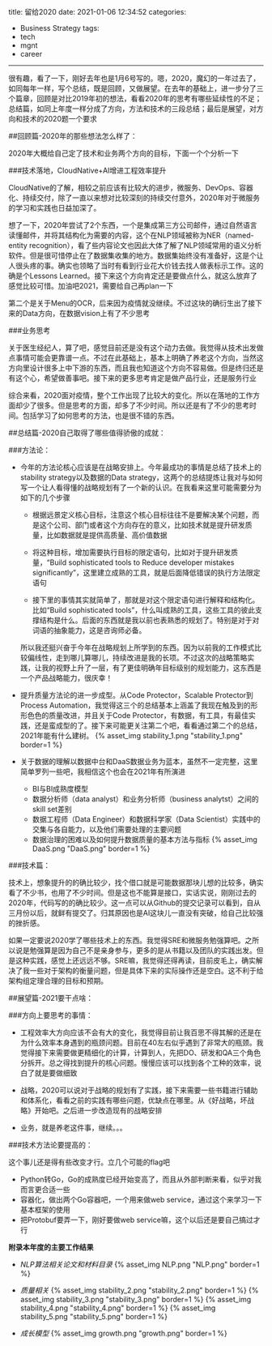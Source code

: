 title: 留给2020
date: 2021-01-06 12:34:52
categories:
- Business Strategy
tags:
- tech
- mgnt
- career
---

很有趣，看了一下，刚好去年也是1月6号写的。嗯，2020，魔幻的一年过去了，如同每年一样，写个总结，既是回顾，又做展望。在去年的基础上，进一步分了三个篇章，回顾是对比2019年初的想法，看看2020年的思考有哪些延续性的不足；总结篇，如同上年度一样分成了方向，方法和技术的三段总结；最后是展望，对方向和技术的2020题一个要求

##回顾篇-2020年的那些想法怎么样了：

2020年大概给自己定了技术和业务两个方向的目标，下面一个个分析一下

###技术落地，CloudNative+AI增进工程效率提升

CloudNative的了解，相较之前应该有比较大的进步，微服务、DevOps、容器化、持续交付，除了一直以来想对比较深刻的持续交付意外，2020年对于微服务的学习和实践也日益加深了。

想了一下，2020年尝试了2个东西，一个是集成第三方公司邮件，通过自然语言读懂邮件，并将其结构化为需要的内容，这个在NLP领域被称为NER（named-entity recognition），看了些内容论文也因此大体了解了NLP领域常用的语义分析软件。但是很可惜停止在了数据集收集的地方。数据集始终没有准备好，这是个让人很头疼的事。确实也领略了当时有看到行业花大价钱去找人做表标示工作。这的确是个Lessons Learned。接下来这个方向肯定还是要做点什么，就这么放弃了感觉比较可惜。加油吧2021，需要给自己再plan一下

第二个是关于Menu的OCR，后来因为疫情就没继续。不过这块的确衍生出了接下来的Data方向，在数据vision上有了不少思考

###业务思考

关于医生经纪人，算了吧，感觉目前还是没有这个动力去做。我觉得从技术出发做点事情可能会更靠谱一点。不过在此基础上，基本上明确了养老这个方向，当然这方向里设计很多上中下游的东西，而且我也知道这个方向不容易做。但是终归还是有这个心，希望做善事吧。接下来的更多思考肯定是做产品行业，还是服务行业

综合来看，2020面对疫情，整个工作出现了比较大的变化。所以在落地的工作方面却少了很多。但是思考的方面，却多了不少时间。所以还是有了不少的思考时间。包括学习了如何思考的方法，也是很不错的东西。

##总结篇-2020自己取得了哪些值得骄傲的成就：

###方法论：

+	今年的方法论核心应该是在战略安排上。今年最成功的事情是总结了技术上的stability strategy以及数据的Data strategy，这两个的总结提炼让我对与如何写一个让人看得懂的战略规划有了一个新的认识。在我看来这里可能需要分为如下的几个步骤

	-	根据远景定义核心目标，注意这个核心目标往往不是要解决某个问题，而是这个公司、部门或者这个方向存在的意义，比如技术就是提升研发质量，比如数据就是提供高质量、高价值数据

	-	将这种目标，增加需要执行目标的限定语句，比如对于提升研发质量，“Build sophisticated tools to Reduce developer mistakes significantly”，这里建立成熟的工具，就是后面降低错误的执行方法限定语句

	-	接下里的事情其实就简单了，那就是对这个限定语句进行解释和结构化。比如“Build sophisticated tools”，什么叫成熟的工具，这些工具的彼此支撑结构是什么。后面的东西就是我以前也表熟悉的规划了。特别是对于对词语的抽象能力，这是咨询师必备。

	所以我还挺兴奋于今年在战略规划上所学到的东西。因为以前我的工作模式比较偏线性，走到哪儿算哪儿，持续改进是我的长项。不过这次的战略策略实践，让我的视野上升了一层，有了更佳明确年目标级别的规划能力，这东西是一个产品战略能力，很庆幸！

+	提升质量方法论的进一步成型。从Code Protector，Scalable Protector到Process Automation，我觉得这三个的总结基本上涵盖了我现在触及到的形形色色的质量改进，并且关于Code Protector，有数据，有工具，有最佳实践，还是蛮成型的了。接下来可能更关注第二个吧，看看通过第二个的总结，2021年能有什么建树。
{% asset_img stability_1.png "stability_1.png" border=1 %}

+	关于数据的理解以数据中台和DaaS数据业务为蓝本，虽然不一定完整，这里简单罗列一些吧，我相信这个也会在2021年有所演进
	- BI与BI成熟度模型
	- 数据分析师（data analyst）和业务分析师（business analytst）之间的skill set差别
	- 数据工程师（Data Engineer）和数据科学家（Data Scientist）实践中的交集与各自能力，以及他们需要处理的主要问题
	- 数据治理的困难以及如何提升数据质量的基本方法与指标
{% asset_img DaaS.png "DaaS.png" border=1 %}

###技术篇：

技术上，想象提升的的确比较少，找个借口就是可能数据那块儿想的比较多，确实看了不少书，也用了不少时间。但是这也不能算是接口，实话实说，刚刚过去的2020年，代码写的的确比较少。这一点可以从Github的提交记录可以看到，自从三月份以后，就鲜有提交了。归其原因也是AI这块儿一直没有突破，给自己比较强的挫折感。

如果一定要说2020学了哪些技术上的东西。我觉得SRE和微服务勉强算吧。之所以说是勉强算是因为自己不是亲身参与，更多的是从书籍以及团队的实践出发。但是这种实践，感觉上还远远不够。SRE嘛，我觉得还得再读，目前皮毛上，确实解决了我一些对于架构的衡量问题，但是具体下来的实际操作还是空白。这不利于给架构组定理合理的目标和预期。


##展望篇-2021要干点啥：

###方向上要思考的事情：

+	工程效率大方向应该不会有大的变化，我觉得目前让我百思不得其解的还是在为什么效率本身遇到的瓶颈问题。目前在40左右似乎遇到了非常大的瓶颈。我觉得接下来需要做更精细化的计算，计算到人，先把DO、研发和QA三个角色分拆开。总之得找到提升的核心问题。慢慢应该可以找到各个工种的效率，说白了就是要做细致

+	战略，2020可以说对于战略的规划有了实践，接下来需要一些书籍进行辅助和体系化，看看之前的实践有哪些问题，优缺点在哪里。从《好战略，坏战略》开始吧。之后进一步改造现有的战略安排

+	业务，就是养老这件事，继续。。。

###技术方法论要提高的：

这个事儿还是得有些改变才行。立几个可能的flag吧
+	Python转Go，Go的成熟度已经开始变高了，而且从外部判断来看，似乎对我而言更合适一些
+	容器化，做出两个Go容器吧，一个用来做web service，通过这个来学习一下基本框架的使用
+	把Protobuf要弄一下，刚好要做web service嘛，这个以后还是要自己搞过才行

**附录本年度的主要工作结果**

+	*NLP算法相关论文和材料目录*
{% asset_img NLP.png "NLP.png" border=1 %}

+	*质量相关*
{% asset_img stability_2.png "stability_2.png" border=1 %}
{% asset_img stability_3.png "stability_3.png" border=1 %}
{% asset_img stability_4.png "stability_4.png" border=1 %}
{% asset_img stability_5.png "stability_5.png" border=1 %}
+	*成长模型*
{% asset_img growth.png "growth.png" border=1 %}